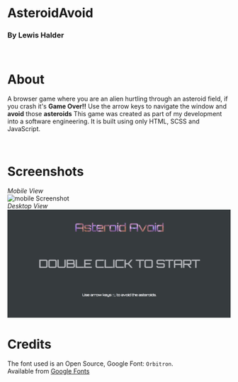 # AsteroidAvoid
### By Lewis Halder
<br />

About
=====
A browser game where you are an alien hurtling through an asteroid field, if you crash it's **Game Over!!**
Use the arrow keys to navigate the window and **avoid** those **asteroids** 
This game was created as part of my development into a software engineering. It is built using only HTML,
SCSS and JavaScript.

<br />

Screenshots
===========
*Mobile View*<br />
![mobile Screenshot](./screenshots/screenshot.png)
<br />*Desktop View*<br />
![Desktop Screenshot](./images/startScreenshot.jpg)

Credits
=======

The font used is an Open Source, Google Font: `Orbitron`.
<br />Available from [Google Fonts](https://fonts.google.com/specimen/Inconsolata)
